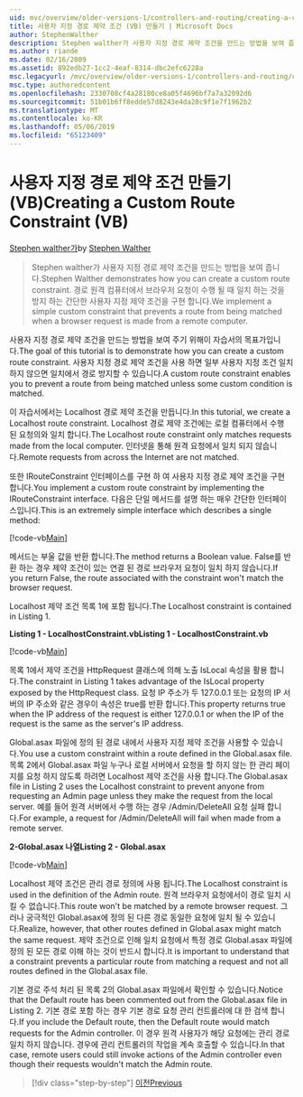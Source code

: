 ```yaml
---
uid: mvc/overview/older-versions-1/controllers-and-routing/creating-a-custom-route-constraint-vb
title: 사용자 지정 경로 제약 조건 (VB) 만들기 | Microsoft Docs
author: StephenWalther
description: Stephen walther가 사용자 지정 경로 제약 조건을 만드는 방법을 보여 줍니다. 간단한 구현 되는 경로 방지 하는 사용자 지정 제약 조건 w 일치 하는 중...
ms.author: riande
ms.date: 02/16/2009
ms.assetid: 892edb27-1cc2-4eaf-8314-dbc2efc6228a
msc.legacyurl: /mvc/overview/older-versions-1/controllers-and-routing/creating-a-custom-route-constraint-vb
msc.type: authoredcontent
ms.openlocfilehash: 2330708cf4a28180ce8a05f4696bf7a7a32092d6
ms.sourcegitcommit: 51b01b6ff8edde57d8243e4da28c9f1e7f1962b2
ms.translationtype: MT
ms.contentlocale: ko-KR
ms.lasthandoff: 05/06/2019
ms.locfileid: "65123409"
---
```

# <a name="creating-a-custom-route-constraint-vb"></a><span data-ttu-id="438c5-104">사용자 지정 경로 제약 조건 만들기(VB)</span><span class="sxs-lookup"><span data-stu-id="438c5-104">Creating a Custom Route Constraint (VB)</span></span>

<span data-ttu-id="438c5-105">[Stephen walther가](https://github.com/StephenWalther)</span><span class="sxs-lookup"><span data-stu-id="438c5-105">by [Stephen Walther](https://github.com/StephenWalther)</span></span>

> <span data-ttu-id="438c5-106">Stephen walther가 사용자 지정 경로 제약 조건을 만드는 방법을 보여 줍니다.</span><span class="sxs-lookup"><span data-stu-id="438c5-106">Stephen Walther demonstrates how you can create a custom route constraint.</span></span> <span data-ttu-id="438c5-107">경로 원격 컴퓨터에서 브라우저 요청이 수행 될 때 일치 하는 것을 방지 하는 간단한 사용자 지정 제약 조건을 구현 합니다.</span><span class="sxs-lookup"><span data-stu-id="438c5-107">We implement a simple custom constraint that prevents a route from being matched when a browser request is made from a remote computer.</span></span>

<span data-ttu-id="438c5-108">사용자 지정 경로 제약 조건을 만드는 방법을 보여 주기 위해이 자습서의 목표가입니다.</span><span class="sxs-lookup"><span data-stu-id="438c5-108">The goal of this tutorial is to demonstrate how you can create a custom route constraint.</span></span> <span data-ttu-id="438c5-109">사용자 지정 경로 제약 조건을 사용 하면 일부 사용자 지정 조건 일치 하지 않으면 일치에서 경로 방지할 수 있습니다.</span><span class="sxs-lookup"><span data-stu-id="438c5-109">A custom route constraint enables you to prevent a route from being matched unless some custom condition is matched.</span></span>

<span data-ttu-id="438c5-110">이 자습서에서는 Localhost 경로 제약 조건을 만듭니다.</span><span class="sxs-lookup"><span data-stu-id="438c5-110">In this tutorial, we create a Localhost route constraint.</span></span> <span data-ttu-id="438c5-111">Localhost 경로 제약 조건에는 로컬 컴퓨터에서 수행 된 요청의와 일치 합니다.</span><span class="sxs-lookup"><span data-stu-id="438c5-111">The Localhost route constraint only matches requests made from the local computer.</span></span> <span data-ttu-id="438c5-112">인터넷을 통해 원격 요청에서 일치 되지 않습니다.</span><span class="sxs-lookup"><span data-stu-id="438c5-112">Remote requests from across the Internet are not matched.</span></span>

<span data-ttu-id="438c5-113">또한 IRouteConstraint 인터페이스를 구현 하 여 사용자 지정 경로 제약 조건을 구현 합니다.</span><span class="sxs-lookup"><span data-stu-id="438c5-113">You implement a custom route constraint by implementing the IRouteConstraint interface.</span></span> <span data-ttu-id="438c5-114">다음은 단일 메서드를 설명 하는 매우 간단한 인터페이스입니다.</span><span class="sxs-lookup"><span data-stu-id="438c5-114">This is an extremely simple interface which describes a single method:</span></span>

[!code-vb[Main](creating-a-custom-route-constraint-vb/samples/sample1.vb)]

<span data-ttu-id="438c5-115">메서드는 부울 값을 반환 합니다.</span><span class="sxs-lookup"><span data-stu-id="438c5-115">The method returns a Boolean value.</span></span> <span data-ttu-id="438c5-116">False를 반환 하는 경우 제약 조건이 있는 연결 된 경로 브라우저 요청이 일치 하지 않습니다.</span><span class="sxs-lookup"><span data-stu-id="438c5-116">If you return False, the route associated with the constraint won't match the browser request.</span></span>

<span data-ttu-id="438c5-117">Localhost 제약 조건 목록 1에 포함 됩니다.</span><span class="sxs-lookup"><span data-stu-id="438c5-117">The Localhost constraint is contained in Listing 1.</span></span>

<span data-ttu-id="438c5-118">**Listing 1 - LocalhostConstraint.vb**</span><span class="sxs-lookup"><span data-stu-id="438c5-118">**Listing 1 - LocalhostConstraint.vb**</span></span>

[!code-vb[Main](creating-a-custom-route-constraint-vb/samples/sample2.vb)]

<span data-ttu-id="438c5-119">목록 1에서 제약 조건을 HttpRequest 클래스에 의해 노출 IsLocal 속성을 활용 합니다.</span><span class="sxs-lookup"><span data-stu-id="438c5-119">The constraint in Listing 1 takes advantage of the IsLocal property exposed by the HttpRequest class.</span></span> <span data-ttu-id="438c5-120">요청 IP 주소가 두 127.0.0.1 또는 요청의 IP 서버의 IP 주소와 같은 경우이 속성은 true를 반환 합니다.</span><span class="sxs-lookup"><span data-stu-id="438c5-120">This property returns true when the IP address of the request is either 127.0.0.1 or when the IP of the request is the same as the server's IP address.</span></span>

<span data-ttu-id="438c5-121">Global.asax 파일에 정의 된 경로 내에서 사용자 지정 제약 조건을 사용할 수 있습니다.</span><span class="sxs-lookup"><span data-stu-id="438c5-121">You use a custom constraint within a route defined in the Global.asax file.</span></span> <span data-ttu-id="438c5-122">목록 2에서 Global.asax 파일 누구나 로컬 서버에서 요청을 할 하지 않는 한 관리 페이지를 요청 하지 않도록 하려면 Localhost 제약 조건을 사용 합니다.</span><span class="sxs-lookup"><span data-stu-id="438c5-122">The Global.asax file in Listing 2 uses the Localhost constraint to prevent anyone from requesting an Admin page unless they make the request from the local server.</span></span> <span data-ttu-id="438c5-123">예를 들어 원격 서버에서 수행 하는 경우 /Admin/DeleteAll 요청 실패 합니다.</span><span class="sxs-lookup"><span data-stu-id="438c5-123">For example, a request for /Admin/DeleteAll will fail when made from a remote server.</span></span>

<span data-ttu-id="438c5-124">**2-Global.asax 나열**</span><span class="sxs-lookup"><span data-stu-id="438c5-124">**Listing 2 - Global.asax**</span></span>

[!code-vb[Main](creating-a-custom-route-constraint-vb/samples/sample3.vb)]

<span data-ttu-id="438c5-125">Localhost 제약 조건은 관리 경로 정의에 사용 됩니다.</span><span class="sxs-lookup"><span data-stu-id="438c5-125">The Localhost constraint is used in the definition of the Admin route.</span></span> <span data-ttu-id="438c5-126">원격 브라우저 요청에서이 경로 일치 시킬 수 없습니다.</span><span class="sxs-lookup"><span data-stu-id="438c5-126">This route won't be matched by a remote browser request.</span></span> <span data-ttu-id="438c5-127">그러나 궁극적인 Global.asax에 정의 된 다른 경로 동일한 요청에 일치 될 수 있습니다.</span><span class="sxs-lookup"><span data-stu-id="438c5-127">Realize, however, that other routes defined in Global.asax might match the same request.</span></span> <span data-ttu-id="438c5-128">제약 조건으로 인해 일치 요청에서 특정 경로 Global.asax 파일에 정의 된 모든 경로 이해 하는 것이 반드시 합니다.</span><span class="sxs-lookup"><span data-stu-id="438c5-128">It is important to understand that a constraint prevents a particular route from matching a request and not all routes defined in the Global.asax file.</span></span>

<span data-ttu-id="438c5-129">기본 경로 주석 처리 된 목록 2의 Global.asax 파일에서 확인할 수 있습니다.</span><span class="sxs-lookup"><span data-stu-id="438c5-129">Notice that the Default route has been commented out from the Global.asax file in Listing 2.</span></span> <span data-ttu-id="438c5-130">기본 경로 포함 하는 경우 기본 경로 요청 관리 컨트롤러에 대 한 검색 합니다.</span><span class="sxs-lookup"><span data-stu-id="438c5-130">If you include the Default route, then the Default route would match requests for the Admin controller.</span></span> <span data-ttu-id="438c5-131">이 경우 원격 사용자가 해당 요청에는 관리 경로 일치 하지 않습니다. 경우에 관리 컨트롤러의 작업을 계속 호출할 수 있습니다.</span><span class="sxs-lookup"><span data-stu-id="438c5-131">In that case, remote users could still invoke actions of the Admin controller even though their requests wouldn't match the Admin route.</span></span>

> [!div class="step-by-step"]
> [<span data-ttu-id="438c5-132">이전</span><span class="sxs-lookup"><span data-stu-id="438c5-132">Previous</span></span>](creating-a-route-constraint-vb.md)

